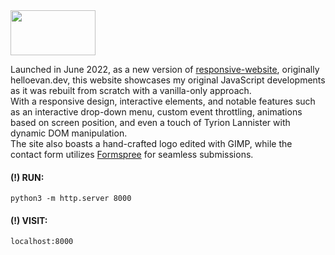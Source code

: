 <img src="../main/img/tab-icon/hedev-logo-white.png" width=136 height=72>

Launched in June 2022, as a new version of [responsive-website](https://github.com/boshimoto/responsive-website), originally helloevan.dev, this website showcases my original JavaScript developments as it was rebuilt from scratch with a vanilla-only approach.<br/>
With a responsive design, interactive elements, and notable features such as an interactive drop-down menu, custom event throttling, animations based on screen position, and even a touch of Tyrion Lannister with dynamic DOM manipulation.<br/>
The site also boasts a hand-crafted logo edited with GIMP, while the contact form utilizes [Formspree](https://formspree.io/) for seamless submissions.

#### (!) RUN:
```python3 -m http.server 8000```<br/>
#### (!) VISIT: 
```localhost:8000```
